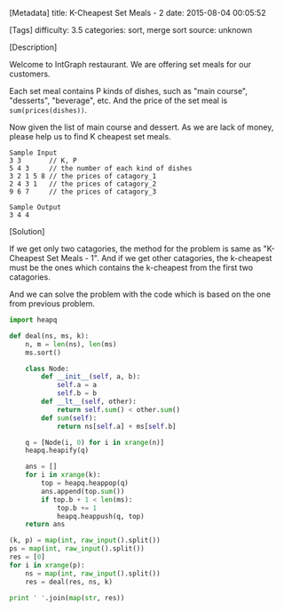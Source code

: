 [Metadata]
title: K-Cheapest Set Meals - 2
date: 2015-08-04 00:05:52

[Tags]
difficulty: 3.5
categories: sort, merge sort
source: unknown

[Description]

Welcome to IntGraph restaurant. We are offering set meals for our customers.

Each set meal contains P kinds of dishes, such as "main course", "desserts", "beverage", etc. And the price of the set meal is `sum(prices(dishes))`.

Now given the list of main course and dessert. As we are lack of money, please help us to find K cheapest set meals.

```
Sample Input
3 3       // K, P
5 4 3     // the number of each kind of dishes
3 2 1 5 8 // the prices of catagory_1
2 4 3 1   // the prices of catagory_2
9 6 7     // the prices of catagory_3

Sample Output
3 4 4
```

[Solution]

If we get only two catagories, the method for the problem is same as "K-Cheapest Set Meals - 1". And if we get other catagories, the k-cheapest must be the ones which contains the k-cheapest from the first two catagories.

And we can solve the problem with the code which is based on the one from previous problem.

```python
import heapq

def deal(ns, ms, k):
    n, m = len(ns), len(ms)
    ms.sort()

    class Node:
        def __init__(self, a, b):
            self.a = a
            self.b = b
        def __lt__(self, other):
            return self.sum() < other.sum()
        def sum(self):
            return ns[self.a] + ms[self.b]

    q = [Node(i, 0) for i in xrange(n)]
    heapq.heapify(q)

    ans = []
    for i in xrange(k):
        top = heapq.heappop(q)
        ans.append(top.sum())
        if top.b + 1 < len(ms):
            top.b += 1
            heapq.heappush(q, top)
    return ans

(k, p) = map(int, raw_input().split())
ps = map(int, raw_input().split())
res = [0]
for i in xrange(p):
    ns = map(int, raw_input().split())
    res = deal(res, ns, k)

print ' '.join(map(str, res))
```
